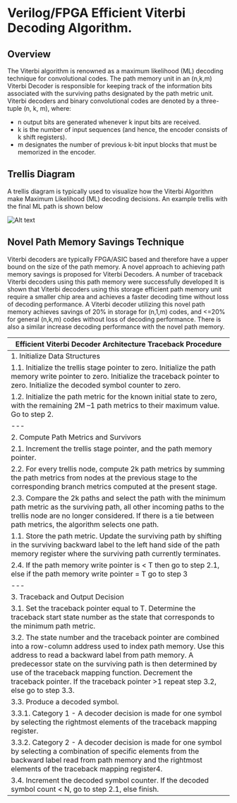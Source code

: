 # **Verilog/FPGA Efficient Viterbi Decoding Algorithm**.

## Overview
The Viterbi algorithm is renowned as a maximum likelihood (ML) decoding technique for convolutional codes. The path memory unit in an (n,k,m) Viterbi Decoder is responsible for keeping track of the information bits associated with the surviving paths designated by the path metric unit. Viterbi decoders and binary convolutional codes are denoted by a three-tuple (n, k, m), where:
  - n output bits are generated whenever k input bits are received.
  - k is the number of input sequences (and hence, the encoder consists of k shift registers).
  - m designates the number of previous k-bit input blocks that must be memorized in the encoder.

## Trellis Diagram
A trellis diagram is typically used to visualize how the Viterbi Algorithm make Maximum Likelihood (ML) decoding decisions. An example trellis with the final ML path is shown below

![Alt text](docs/trellis.pngg "Viterbi Trellis Diagram with ML Path hightligted in red")

## Novel Path Memory Savings Technique
Viterbi decoders are typically FPGA/ASIC based and therefore have a upper bound on the size of the path memory. A novel approach to achieving path memory savings is proposed for Viterbi Decoders. A number of traceback Viterbi decoders using this path memory were successfully developed It is shown that Viterbi decoders using this storage efficient path memory unit require a smaller chip area and achieves a faster decoding time without loss of decoding performance. A Viterbi decoder utilizing this novel path memory achieves savings of 20% in storage for (n,1,m) codes, and <=20% for general (n,k,m) codes without loss of decoding performance. There is also a similar increase decoding performance with the novel path memory.

|Efficient Viterbi Decoder Architecture Traceback Procedure|
|---|
|1.	Initialize Data Structures|
|1.1.	Initialize the trellis stage pointer to zero. Initialize the path memory write pointer to zero. Initialize the traceback pointer to zero. Initialize the decoded symbol counter to zero. |
|1.2.	Initialize the path metric for the known initial state to zero, with the remaining 2M –1 path metrics to their maximum value. Go to step 2.|
|---|
|2.	Compute Path  Metrics and Survivors|
|2.1.	Increment the trellis stage pointer, and the path memory pointer.|
|2.2.	For every trellis node, compute 2k path metrics by summing the path metrics from nodes at the previous stage to the corresponding branch metrics computed at the present stage. |
|2.3.	Compare the 2k paths and select the path with the minimum path metric as the surviving path, all other incoming paths to the trellis node are no longer considered. If there is a tie between path metrics, the algorithm selects one path.|
1.1.	Store the path metric. Update the surviving path by shifting in the surviving backward label to the left hand side of the path memory register where the surviving path currently terminates.|
|2.4.	If the path memory write pointer is < T then go to step 2.1, else if the path memory write pointer = T go to step 3 |
|---|
|3.	Traceback and Output Decision
|3.1.	Set the traceback pointer equal to T. Determine the traceback start state number as the state that corresponds to the minimum path metric. |
|3.2.	The state number and the traceback pointer are combined into a row-column address used to index path memory. Use this address to read a backward label from path memory. A predecessor state on the surviving path is then determined by use of the traceback mapping function. Decrement the traceback pointer. If the traceback pointer >1 repeat step 3.2, else go to step 3.3.|
|3.3.	Produce a decoded symbol.|
|3.3.1.	Category 1 - A decoder decision is made for one symbol by selecting the rightmost elements  of the traceback mapping register. |
|3.3.2.	Category 2 - A decoder decision is made for one symbol by selecting a combination of specific elements from the backward label read from path memory and the rightmost elements  of the traceback mapping register4.|
|3.4.	Increment the decoded symbol counter. If the decoded symbol count < N, go to step 2.1, else finish.|

